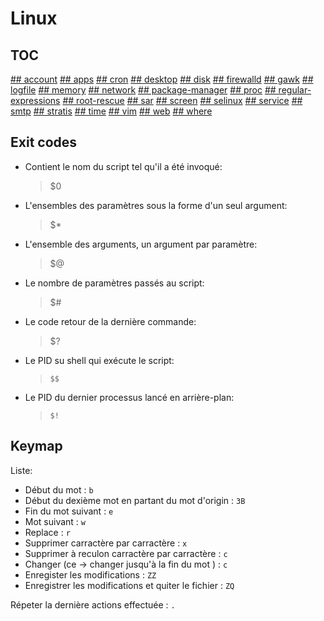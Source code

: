 # Linux

## TOC

[## account](account.md)
[## apps](apps.md)
[## cron](cron.md)
[## desktop](desktop.md)
[## disk](disk.md)
[## firewalld](firewalld.md)
[## gawk](gawk.md)
[## logfile](logfile.md)
[## memory](memory.md)
[## network](network.md)
[## package-manager](package-manager.md)
[## proc](proc.md)
[## regular-expressions](regular-expressions.md)
[## root-rescue](root-rescue.md)
[## sar](sar.md)
[## screen](screen.md)
[## selinux](selinux.md)
[## service](service.md)
[## smtp](smtp.md)
[## stratis](stratis.md)
[## time](time.md)
[## vim](vim.md)
[## web](web.md)
[## where](where.md)

## Exit codes

* Contient le nom du script tel qu'il a été invoqué:
   > $0
* L'ensembles des paramètres sous la forme d'un seul argument:
  > $*
* L'ensemble des arguments, un argument par paramètre:
  >  $@
* Le nombre de paramètres passés au script:
  > $#
* Le code retour de la dernière commande:
  > $?
* Le PID su shell qui exécute le script:
  > `$$`
* Le PID du dernier processus lancé en arrière-plan:
  > `$!`

## Keymap

Liste:

* Début du mot : `b`
* Début du dexième mot en partant du mot d'origin : `3B`
* Fin du mot suivant : `e`
* Mot suivant : `w`
* Replace : `r`
* Supprimer carractère par carractère : `x`
* Supprimer à reculon carractère par carractère : `c`
* Changer (ce -> changer jusqu'à la fin du mot ) : `c`
* Enregister les modifications : `ZZ`
* Enregistrer les modifications et quiter le fichier : `ZQ`

Répeter la dernière actions effectuée : `.`